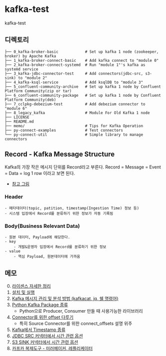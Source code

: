 # kafka-test
kafka-test

## 디렉토리
```
├── 0_kafka-broker-basic            # Set up kafka 1 node (zookeeper, broker) by Apache Kafka
├── 1_kafka-broker-connect-basic    # Add kafka connect to "module 0"
├── 2_kafka-broker-connect-systemd  # Run "module 1"'s kafka as systemd service
├── 3_kafka-jdbc-connector-test     # Add connectors(jdbc-src, s3-sink) to "module 2"
├── 4_kafka-ksql-service            # Add ksqlDB to "module 3"
├── 5_confluent-community-archive   # Set up kafka 1 node by Confluent Platform Community(zip or tar)
├── 6_confluent-community-package   # Set up kafka 1 node by Confluent Platform Community(deb)
├── 7_cclpkg-debezium-test          # Add debezium connector to "module 6" 
├── 8_legacy_kafka                  # Module For Old Kafka 1 node 
├── LICENSE
├── README.md
├── memo/                           # Tips for Kafka Operation
├── py-connect-examples             # Test connectors
└── py-connect-util                 # Simple library to manage connectors

```

## Record - Kafka Message Structure
Kafka의 가장 작은 메시지 단위를 Record라고 부른다.
Record = Message = Event = Data = log 1 row 이라고 보면 된다.
- [참고 그림](https://www.google.com/search?q=kafka+record+timestapme&tbm=isch&ved=2ahUKEwib6f2Lm4L6AhXPZ94KHWiqBJ0Q2-cCegQIABAA&oq=kafka+record+timestapme&gs_lcp=CgNpbWcQAzoECCMQJzoECAAQEzoGCAAQHhATOgUIABCABDoECAAQHjoECAAQGFDQB1iRKWD3LWgAcAB4AIABcYgB_BqSAQUxNC4yMJgBAKABAaoBC2d3cy13aXotaW1nwAEB&sclient=img&ei=ZU8YY9uiIs_P-Qbo1JLoCQ&bih=969&biw=1920&rlz=1C1GCEA_enKR959KR967#imgrc=0ffhDAgddKBNRM)

### Header
	- 메타데이터(topic, patition, timestamp(Ingestion Time) 정보 등)
	- 시스템 입장에서 Record를 분류하기 위한 정보가 자동 기록됨
### Body(Business Relevant Data)
	- 원본 데이터, Payload에 해당한다.
	- key
		- 개발&운영자 입장에서 Record를 분류하기 위한 정보
	- value
		- 핵심 Payload, 원본데이터에 가까움


## 메모
0. [라이센스 자세한 정리](https://github.com/YunanJeong/kafka-test/blob/main/memo/0_kafka_license.md)
1. [설치 및 실행](https://github.com/YunanJeong/kafka-test/blob/main/memo/1_kafka_install.md)
2. [Kafka 메시지 관리 및 분석 방법 (kafkacat, jq, 쉘 명령어)](https://github.com/YunanJeong/kafka-test/blob/main/memo/2_kafkacat_and_jq.md)
3. [Python Kafka Package 종류](https://github.com/YunanJeong/kafka-test/blob/main/memo/3_python_kafka_package.md)
	- Python으로 Producer, Consumer 만들 때 사용가능한 라이브러리
4. [Connector를 위한 offset 다루기](https://github.com/YunanJeong/kafka-test/blob/main/memo/4_connect_offsets.md)
	- 특히 Source Connector를 위한 connect_offsets 설명 위주
5. [Kafka에서 Timestamp 종류](https://github.com/YunanJeong/kafka-test/blob/main/memo/5_kafka_timestamp_management.md)
6. [JDBC SRC 커넥터에서 시간 관련 옵션](https://github.com/YunanJeong/kafka-test/blob/main/memo/6_jdbc_src_time_options.md)
7. [S3 SINK 커넥터에서 시간 관련 옵션](https://github.com/YunanJeong/kafka-test/blob/main/memo/7_s3_sink_time_options.md)
8. [카프카 복제도구 - 미러메이커, 레플리케이터](https://github.com/YunanJeong/kafka-test/blob/main/memo/8_mirrormaker_replication.md)